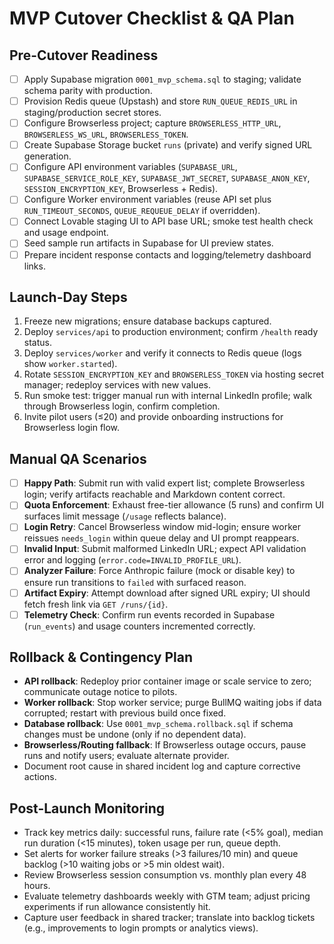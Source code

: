 # MVP Cutover Checklist & QA Plan

## Pre-Cutover Readiness
- [ ] Apply Supabase migration `0001_mvp_schema.sql` to staging; validate schema parity with production.
- [ ] Provision Redis queue (Upstash) and store `RUN_QUEUE_REDIS_URL` in staging/production secret stores.
- [ ] Configure Browserless project; capture `BROWSERLESS_HTTP_URL`, `BROWSERLESS_WS_URL`, `BROWSERLESS_TOKEN`.
- [ ] Create Supabase Storage bucket `runs` (private) and verify signed URL generation.
- [ ] Configure API environment variables (`SUPABASE_URL`, `SUPABASE_SERVICE_ROLE_KEY`, `SUPABASE_JWT_SECRET`, `SUPABASE_ANON_KEY`, `SESSION_ENCRYPTION_KEY`, Browserless + Redis).
- [ ] Configure Worker environment variables (reuse API set plus `RUN_TIMEOUT_SECONDS`, `QUEUE_REQUEUE_DELAY` if overridden).
- [ ] Connect Lovable staging UI to API base URL; smoke test health check and usage endpoint.
- [ ] Seed sample run artifacts in Supabase for UI preview states.
- [ ] Prepare incident response contacts and logging/telemetry dashboard links.

## Launch-Day Steps
1. Freeze new migrations; ensure database backups captured.
2. Deploy `services/api` to production environment; confirm `/health` ready status.
3. Deploy `services/worker` and verify it connects to Redis queue (logs show `worker.started`).
4. Rotate `SESSION_ENCRYPTION_KEY` and `BROWSERLESS_TOKEN` via hosting secret manager; redeploy services with new values.
5. Run smoke test: trigger manual run with internal LinkedIn profile; walk through Browserless login, confirm completion.
6. Invite pilot users (≤20) and provide onboarding instructions for Browserless login flow.

## Manual QA Scenarios
- [ ] **Happy Path**: Submit run with valid expert list; complete Browserless login; verify artifacts reachable and Markdown content correct.
- [ ] **Quota Enforcement**: Exhaust free-tier allowance (5 runs) and confirm UI surfaces limit message (`/usage` reflects balance).
- [ ] **Login Retry**: Cancel Browserless window mid-login; ensure worker reissues `needs_login` within queue delay and UI prompt reappears.
- [ ] **Invalid Input**: Submit malformed LinkedIn URL; expect API validation error and logging (`error.code=INVALID_PROFILE_URL`).
- [ ] **Analyzer Failure**: Force Anthropic failure (mock or disable key) to ensure run transitions to `failed` with surfaced reason.
- [ ] **Artifact Expiry**: Attempt download after signed URL expiry; UI should fetch fresh link via `GET /runs/{id}`.
- [ ] **Telemetry Check**: Confirm run events recorded in Supabase (`run_events`) and usage counters incremented correctly.

## Rollback & Contingency Plan
- **API rollback**: Redeploy prior container image or scale service to zero; communicate outage notice to pilots.
- **Worker rollback**: Stop worker service; purge BullMQ waiting jobs if data corrupted; restart with previous build once fixed.
- **Database rollback**: Use `0001_mvp_schema.rollback.sql` if schema changes must be undone (only if no dependent data).
- **Browserless/Routing fallback**: If Browserless outage occurs, pause runs and notify users; evaluate alternate provider.
- Document root cause in shared incident log and capture corrective actions.

## Post-Launch Monitoring
- Track key metrics daily: successful runs, failure rate (<5% goal), median run duration (<15 minutes), token usage per run, queue depth.
- Set alerts for worker failure streaks (>3 failures/10 min) and queue backlog (>10 waiting jobs or >5 min oldest wait).
- Review Browserless session consumption vs. monthly plan every 48 hours.
- Evaluate telemetry dashboards weekly with GTM team; adjust pricing experiments if run allowance consistently hit.
- Capture user feedback in shared tracker; translate into backlog tickets (e.g., improvements to login prompts or analytics views).
